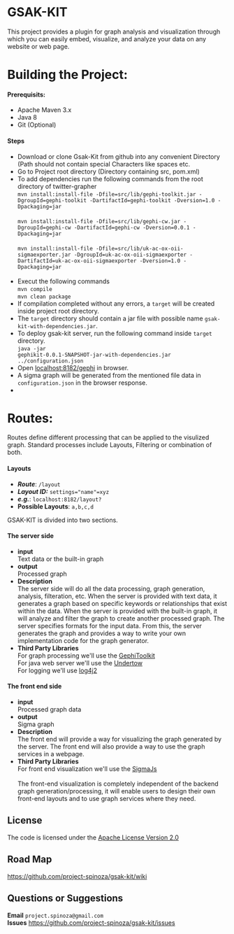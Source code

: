 
# GSAK-KIT 

This project provides a plugin for graph analysis and visualization through which you can easily embed, visualize, and analyze your data on any website or web page.<br>

# Building the Project:

#### Prerequisits: 
  * Apache Maven 3.x <br>
  * Java 8 <br>
  * Git (Optional)<br>

#### Steps 
  * Download or clone Gsak-Kit from github into any convenient Directory (Path should not contain special Characters like spaces etc. <br>
  * Go to Project root directory (Directory containing src, pom.xml) <br>
  * To add dependencies run the following commands from the root directory of twitter-grapher</br>
     `mvn install:install-file -Dfile=src/lib/gephi-toolkit.jar -DgroupId=gephi-toolkit -DartifactId=gephi-toolkit -Dversion=1.0 -Dpackaging=jar`</br></br>
     `mvn install:install-file -Dfile=src/lib/gephi-cw.jar -DgroupId=gephi-cw -DartifactId=gephi-cw -Dversion=0.0.1 -Dpackaging=jar`</br></br>
     `mvn install:install-file -Dfile=src/lib/uk-ac-ox-oii-sigmaexporter.jar -DgroupId=uk-ac-ox-oii-sigmaexporter -DartifactId=uk-ac-ox-oii-sigmaexporter -Dversion=1.0 -Dpackaging=jar`</br></br>
  * Execut the following commands<br>
      <code>mvn compile</code><br>
      <code>mvn clean package</code><br>
  * If compilation completed without any errors, a <code>target</code> will be created inside project root directory. <br>
  * The <code>target</code> directory should contain a jar file with possible name <code>gsak-kit-with-dependencies.jar</code>.<br>
  * To deploy gsak-kit server, run the following command inside <code>target</code> directory.<br>
      <code>java -jar gephikit-0.0.1-SNAPSHOT-jar-with-dependencies.jar ../configuration.json</code><br>
  * Open <a href="localhost:8182/gephi">localhost:8182/gephi</a> in browser.<br>
  * A sigma graph will be generated from the mentioned file data in <code>configuration.json</code> in the browser response.<br>
  * 
  
# Routes:
  Routes define different processing that can be applied to the visulized graph. Standard processes include Layouts, Filtering or combination of both.
#### Layouts
  * *__Route__*: <code>/layout</code> <br>
  * *__Layout ID:__* <code>settings="name"=xyz</code> <br>
  * *__e.g.__*: <code>localhost:8182/layout?</code> <br>
  * __Possible Layouts__: <code>a,b,c,d</code>


GSAK-KIT is divided into two sections.
#### The server side 
  * **input** <br>Text data or the built-in graph<br>
  * **output**<br>Processed graph<br>
  * **Description** <br>
 The server side will do all the data processing, graph generation, analysis, filteration, etc.
 When the server is provided with text data, it generates a graph based on specific keywords or relationships that exist   within the data.
 When the server is provided with the built-in graph, it will analyze and filter the graph to create another processed graph.  The server specifies formats for the input data. From this, the server generates the graph and provides a way to write your  own implementation code for the graph generator. <br>
  * **Third Party Libraries**<br> 
For graph processing we'll use the [GephiToolkit](https://gephi.org/toolkit/) <br>
For java web server we'll use the [Undertow](https://github.com/undertow-io/undertow) <br>
For logging we'll use [log4j2](https://github.com/logentries/le_java/wiki/Log4j2)

#### The front end side 
  * **input** <br> Processed graph data <br> 
  * **output** <br> Sigma graph <br>
  * **Description** <br> The front end will provide a way for visualizing the graph generated by the server. The front end will also provide a way to use the graph services in a webpage. <br>
  * **Third Party Libraries** <br> For front end visualization we'll use the [SigmaJs](http://sigmajs.org/) <br><br>
  The front-end visualization is completely independent of the backend graph generation/processing, it will enable users to design their own front-end layouts and to use graph services where they need.
  
## License
The code is licensed under the [Apache License Version 2.0](http://www.apache.org/licenses/LICENSE-2.0)
<br>
## Road Map
https://github.com/project-spinoza/gsak-kit/wiki

## Questions or Suggestions
**Email** `project.spinoza@gmail.com`<br>
**Issues** https://github.com/project-spinoza/gsak-kit/issues
  
